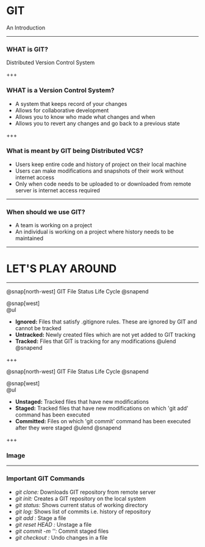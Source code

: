 # GIT 

An Introduction

---

### WHAT is GIT?

Distributed Version Control System

+++

### WHAT is a Version Control System?

- A system that keeps record of your changes
- Allows for collaborative development
- Allows you to know who made what changes and when
- Allows you to revert any changes and go back to a previous state

+++

### What is meant by GIT being Distributed VCS?

- Users keep entire code and history of project on their local machine
- Users can make modifications and snapshots of their work without internet access
- Only when code needs to be uploaded to or downloaded from remote server is internet access required

---

### When should we use GIT?

- A team is working on a project
- An individual is working on a project where history needs to be maintained

---

# LET'S PLAY AROUND

---

@snap[north-west]
GIT File Status Life Cycle
@snapend

@snap[west]
<br>
@ul
- **Ignored:** Files that satisfy .gitignore rules. These are ignored by GIT and cannot be tracked 
- **Untracked:** Newly created files which are not yet added to GIT tracking
- **Tracked:** Files that GIT is tracking for any modifications
@ulend
@snapend

+++

@snap[north-west]
GIT File Status Life Cycle
@snapend

@snap[west]
<br>
@ul
- **Unstaged:** Tracked files that have new modifications
- **Staged:** Tracked files that have new modifications on which 'git add' command has been executed
- **Committed:** Files on which 'git commit' command has been executed after they were staged
@ulend
@snapend

+++

### Image

---

### Important GIT Commands

- *git clone:* Downloads GIT repository from remote server
- *git init:* Creates a GIT repository on the local system
- *git status:* Shows current status of working directory
- *git log:* Shows list of commits i.e. history of repository
- *git add <file>:* Stage a file
- *git reset HEAD <file>:* Unstage a file
- *git commit -m '<message>':* Commit staged files
- *git checkout <file>:* Undo changes in a file